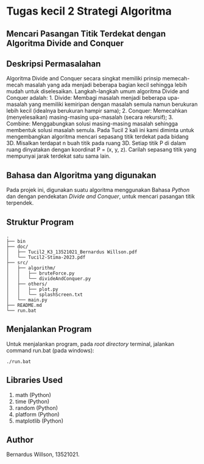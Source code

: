 # Tugas kecil 2 Strategi Algoritma


## Mencari Pasangan Titik Terdekat dengan Algoritma Divide and Conquer


## Deskripsi Permasalahan

Algoritma Divide and Conquer secara singkat memiliki prinsip memecah-mecah masalah yang ada menjadi beberapa bagian kecil sehingga lebih mudah untuk diselesaikan. Langkah-langkah umum algoritma Divide and Conquer adalah: 1. Divide: Membagi masalah menjadi beberapa upa-masalah yang memiliki kemiripan dengan masalah semula namun berukuran lebih kecil (idealnya berukuran hampir sama); 2. Conquer: Memecahkan (menyelesaikan) masing-masing upa-masalah (secara rekursif); 3. Combine: Menggabungkan solusi masing-masing masalah sehingga membentuk solusi masalah semula. Pada Tucil 2 kali ini kami diminta untuk mengembangkan algoritma mencari sepasang titik terdekat pada bidang 3D. Misalkan terdapat n buah titik pada ruang 3D. Setiap titik P di dalam ruang dinyatakan dengan koordinat P = (x, y, z). Carilah sepasang titik yang mempunyai jarak terdekat satu sama lain.


## Bahasa dan Algoritma yang digunakan

Pada projek ini, digunakan suatu algoritma menggunakan Bahasa *Python* dan dengan pendekatan *Divide and Conquer*, untuk mencari pasangan titik terpendek.


## Struktur Program

```
.
├── bin
├── doc/
│   ├── Tucil2_K3_13521021_Bernardus Willson.pdf
│   └── Tucil2-Stima-2023.pdf
├── src/
│   ├── algorithm/
│   │   ├── bruteForce.py
│   │   └── divideAndConquer.py
│   ├── others/
│   │   ├── plot.py
│   │   └── splashScreen.txt
│   └── main.py
├── README.md
└── run.bat
```


## Menjalankan Program

Untuk menjalankan program, pada *root directory* terminal, jalankan command run.bat (pada windows):
```
./run.bat
```



## Libraries Used

1. math (Python)
2. time (Python)
3. random (Python)
4. platform (Python)
5. matplotlib (Python)


## Author

Bernardus Willson, 13521021.